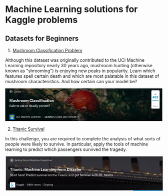 # Machine Learning solutions for Kaggle problems
## Datasets for Beginners

1. [Mushroom Classification Problem](https://www.kaggle.com/uciml/mushroom-classification/home)

Although this dataset was originally contributed to the UCI Machine Learning repository nearly 30 years ago, mushroom hunting (otherwise known as "shrooming") is enjoying new peaks in popularity. Learn which features spell certain death and which are most palatable in this dataset of mushroom characteristics. And how certain can your model be?

![Alt text](https://github.com/parulnith/machine-Learning-solutions/blob/master/Classification/Mushroom%20Classification/Screenshot%202018-10-30%20at%206.21.46%20AM.png)

2. [Titanic Survival](https://www.kaggle.com/c/titanic)

In this challenge, you are required to complete the analysis of what sorts of people were likely to survive. In particular, apply the tools of machine learning to predict which passengers survived the tragedy.

![Alt text](https://github.com/parulnith/machine-Learning-solutions/blob/master/Classification/Titanic/titanic.png)
